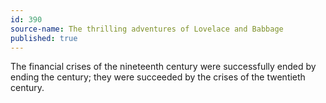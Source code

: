 ```yaml
---
id: 390
source-name: The thrilling adventures of Lovelace and Babbage
published: true
---
```

The financial crises of the nineteenth century were successfully ended by ending the century; they were succeeded by the crises of the twentieth century.
